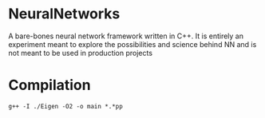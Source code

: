# NeuralNetworks
A bare-bones neural network framework written in C++. It is entirely an experiment meant to explore the possibilities and science behind NN and is not meant to be used in production projects

# Compilation
`g++ -I ./Eigen -O2 -o main *.*pp`
